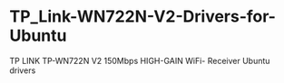 # TP_Link-WN722N-V2-Drivers-for-Ubuntu
TP LINK TP-WN722N V2 150Mbps HIGH-GAIN WiFi- Receiver Ubuntu drivers
